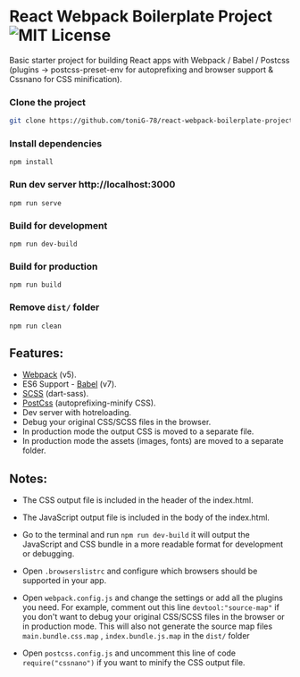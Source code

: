 # React Webpack Boilerplate Project ![MIT License](https://img.shields.io/apm/l/atomic-design-ui.svg?)

Basic starter project for building React apps with Webpack / Babel / Postcss (plugins -> postcss-preset-env for autoprefixing and browser support & Cssnano for CSS minification).

### Clone the project

```bash
git clone https://github.com/toniG-78/react-webpack-boilerplate-project.git
```

### Install dependencies

```
npm install
```

### Run dev server http://localhost:3000

```
npm run serve
```

### Build for development

```
npm run dev-build
```

### Build for production

```
npm run build
```

### Remove `dist/` folder

```
npm run clean
```

## Features:

- [Webpack](https://webpack.js.org/) (v5).
- ES6 Support - [Babel](https://babeljs.io/) (v7).
- [SCSS](https://sass-lang.com/) (dart-sass).
- [PostCss](https://postcss.org/) (autoprefixing-minify CSS).
- Dev server with hotreloading.
- Debug your original CSS/SCSS files in the browser.
- In production mode the output CSS is moved to a separate file.
- In production mode the assets (images, fonts) are moved to a separate folder.

## Notes:

- The CSS output file is included in the header of the index.html.

- The JavaScript output file is included in the body of the index.html.

- Go to the terminal and run `npm run dev-build` it will output the JavaScript and CSS bundle in a more readable format for development or debugging.

- Open `.browserslistrc` and configure which browsers should be supported in your app.

- Open `webpack.config.js` and change the settings or add all the plugins you need. For example, comment out this line `devtool:"source-map"` if you don't want to debug your original CSS/SCSS files in the browser or in production mode. This will also not generate the source map files `main.bundle.css.map` , `index.bundle.js.map` in the `dist/` folder

- Open `postcss.config.js` and uncomment this line of code `require("cssnano")` if you want to minify the CSS output file.
